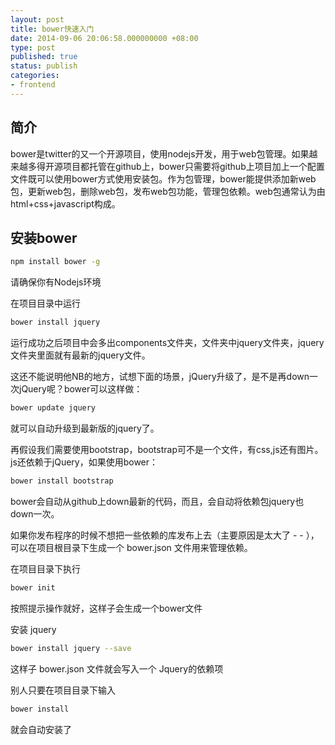```yaml
---
layout: post
title: bower快速入门
date: 2014-09-06 20:06:58.000000000 +08:00
type: post
published: true
status: publish
categories:
- frontend
---
```

## 简介
bower是twitter的又一个开源项目，使用nodejs开发，用于web包管理。如果越来越多得开源项目都托管在github上，bower只需要将github上项目加上一个配置文件既可以使用bower方式使用安装包。作为包管理，bower能提供添加新web包，更新web包，删除web包，发布web包功能，管理包依赖。web包通常认为由html+css+javascript构成。
## 安装bower

```bash
npm install bower -g
```

请确保你有Nodejs环境  

在项目目录中运行

```bash
bower install jquery
```

运行成功之后项目中会多出components文件夹，文件夹中jquery文件夹，jquery文件夹里面就有最新的jquery文件。

这还不能说明他NB的地方，试想下面的场景，jQuery升级了，是不是再down一次jQuery呢？bower可以这样做：

```bash
bower update jquery
```

就可以自动升级到最新版的jquery了。

再假设我们需要使用bootstrap，bootstrap可不是一个文件，有css,js还有图片。js还依赖于jQuery，如果使用bower：

```bash
bower install bootstrap
```

bower会自动从github上down最新的代码，而且，会自动将依赖包jquery也down一次。

如果你发布程序的时候不想把一些依赖的库发布上去（主要原因是太大了 - - ），可以在项目根目录下生成一个 bower.json 文件用来管理依赖。

在项目目录下执行

```bash
bower init
```

按照提示操作就好，这样子会生成一个bower文件

安装 jquery

```bash
bower install jquery --save
```

这样子 bower.json 文件就会写入一个 Jquery的依赖项

别人只要在项目目录下输入

```bash
bower install
```

就会自动安装了